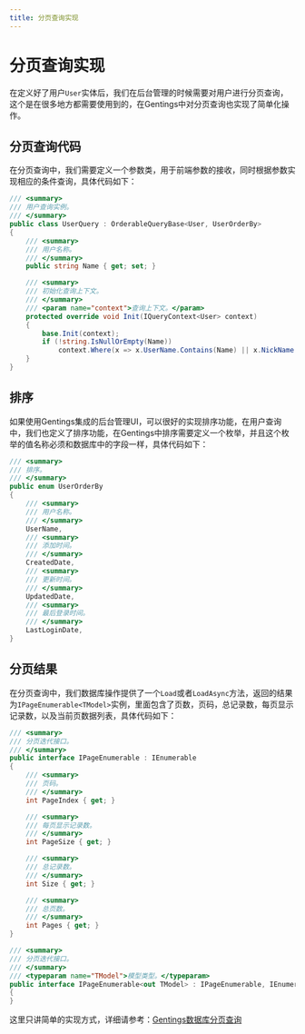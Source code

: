 ```yaml
---
title: 分页查询实现
---
```


# 分页查询实现

在定义好了用户`User`实体后，我们在后台管理的时候需要对用户进行分页查询，这个是在很多地方都需要使用到的，在Gentings中对分页查询也实现了简单化操作。

## 分页查询代码

在分页查询中，我们需要定义一个参数类，用于前端参数的接收，同时根据参数实现相应的条件查询，具体代码如下：

```csharp
/// <summary>
/// 用户查询实例。
/// </summary>
public class UserQuery : OrderableQueryBase<User, UserOrderBy>
{
    /// <summary>
    /// 用户名称。
    /// </summary>
    public string Name { get; set; }

    /// <summary>
    /// 初始化查询上下文。
    /// </summary>
    /// <param name="context">查询上下文。</param>
    protected override void Init(IQueryContext<User> context)
    {
        base.Init(context);
        if (!string.IsNullOrEmpty(Name))
            context.Where(x => x.UserName.Contains(Name) || x.NickName.Contains(Name));
    }
}
```

## 排序

如果使用Gentings集成的后台管理UI，可以很好的实现排序功能，在用户查询中，我们也定义了排序功能，在Gentings中排序需要定义一个枚举，并且这个枚举的值名称必须和数据库中的字段一样，具体代码如下：

```csharp
/// <summary>
/// 排序。
/// </summary>
public enum UserOrderBy
{
    /// <summary>
    /// 用户名称。
    /// </summary>
    UserName,
    /// <summary>
    /// 添加时间。
    /// </summary>
    CreatedDate,
    /// <summary>
    /// 更新时间。
    /// </summary>
    UpdatedDate,
    /// <summary>
    /// 最后登录时间。
    /// </summary>
    LastLoginDate,
}
```

## 分页结果

在分页查询中，我们数据库操作提供了一个`Load`或者`LoadAsync`方法，返回的结果为`IPageEnumerable<TModel>`实例，里面包含了页数，页码，总记录数，每页显示记录数，以及当前页数据列表，具体代码如下：

```csharp
/// <summary>
/// 分页迭代接口。
/// </summary>
public interface IPageEnumerable : IEnumerable
{
    /// <summary>
    /// 页码。
    /// </summary>
    int PageIndex { get; }

    /// <summary>
    /// 每页显示记录数。
    /// </summary>
    int PageSize { get; }

    /// <summary>
    /// 总记录数。
    /// </summary>
    int Size { get; }

    /// <summary>
    /// 总页数。
    /// </summary>
    int Pages { get; }
}

/// <summary>
/// 分页迭代接口。
/// </summary>
/// <typeparam name="TModel">模型类型。</typeparam>
public interface IPageEnumerable<out TModel> : IPageEnumerable, IEnumerable<TModel>
{
}
```

这里只讲简单的实现方式，详细请参考：[Gentings数据库分页查询](../gentings/data/page.md)
